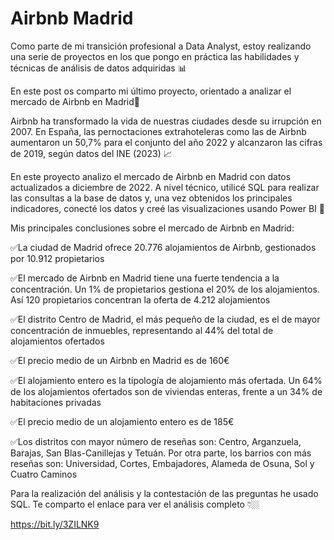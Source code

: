 # Airbnb Madrid

Como parte de mi transición profesional a Data Analyst, estoy realizando una serie de proyectos en los que pongo en práctica las habilidades y técnicas de análisis de datos adquiridas 📊
 
En este post os comparto mi último proyecto, orientado a analizar el mercado de Airbnb en Madrid🧳
 
Airbnb ha transformado la vida de nuestras ciudades desde su irrupción en 2007. En España, las pernoctaciones extrahoteleras como las de Airbnb aumentaron un 50,7% para el conjunto del año 2022 y alcanzaron las cifras de 2019, según datos del INE (2023) 📈
 
En este proyecto analizo el mercado de Airbnb en Madrid con datos actualizados a diciembre de 2022. A nivel técnico, utilicé SQL para realizar las consultas a la base de datos y, una vez obtenidos los principales indicadores, conecté los datos y creé las visualizaciones usando Power BI 📶
 
Mis principales conclusiones sobre el mercado de Airbnb en Madrid:
 
✅La ciudad de Madrid ofrece 20.776 alojamientos de Airbnb, gestionados por 10.912 propietarios
 
✅El mercado de Airbnb en Madrid tiene una fuerte tendencia a la concentración. Un 1% de propietarios gestiona el 20% de los alojamientos. Así 120 propietarios concentran la oferta de 4.212 alojamientos
 
✅El distrito Centro de Madrid, el más pequeño de la ciudad, es el de mayor concentración de inmuebles, representando al 44% del total de alojamientos ofertados

✅El precio medio de un Airbnb en Madrid es de 160€

✅El alojamiento entero es la tipología de alojamiento más ofertada. Un 64% de los alojamientos ofertados son de viviendas enteras, frente a un 34% de habitaciones privadas
 
✅El precio medio de un alojamiento entero es de 185€
 
✅Los distritos con mayor número de reseñas son: Centro, Arganzuela, Barajas, San Blas-Canillejas y Tetuán. Por otra parte, los barrios con más reseñas son: Universidad, Cortes, Embajadores, Alameda de Osuna, Sol y Cuatro Caminos
 
Para la realización del análisis y la contestación de las preguntas he usado SQL. Te comparto el enlace para ver el análisis completo 👇🏼

https://bit.ly/3ZILNK9
